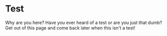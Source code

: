 # Test
Why are you here? Have you ever heard of a test or are you just that dumb? Get out of this page and come back later when this isn't a test!

